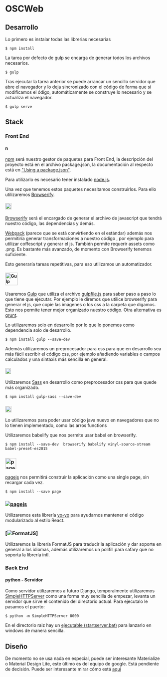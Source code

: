 # OSCWeb

## Desarrollo

Lo primero es instalar todas las librerias necesarias

```
$ npm install
```

La tarea por defecto de gulp se encarga de generar todos los archivos necesarios.

```
$ gulp
```

Tras ejecutar la tarea anterior se puede arrancar un sencillo servidor que abre el navegador y lo deja sincronizado con el código de forma que si modificamos el ódigo, automáticamente se construye lo necesario y se actualiza el navegador.

```
$ gulp serve
```

## Stack

### Front End

#### [<img src="https://docs.npmjs.com/images/npm.svg" alt="npm" style="height: 16px;"/>](https://www.npmjs.com/)

[npm](https://www.npmjs.com/) será nuestro gestor de paquetes para Front End, la descripción del proyecto está en el archivo package.json, la documentación al respecto está en ["Using a package.json"](https://docs.npmjs.com/getting-started/using-a-package.json).

Para utilizarlo es necesario tener instalado [node.js](https://nodejs.org/en/).

Una vez que tenemos estos paquetes necesitamos construirlos. Para ello utilizaremos [Browserify](http://browserify.org/).

#### [<img alt="browserify" src="https://carlosazaustre.es/blog/content/images/2015/03/687474703a2f2f737562737461636b2e6e65742f696d616765732f62726f777365726966795f6c6f676f2e706e67.png" alt="Browserify" style="height: 20px;"/>](http://browserify.org/)

[Browserify](http://browserify.org/) será el encargado de generar el archivo de javascript que tendrá nuestro código, las dependencias y demás.

[Webpack](https://webpack.github.io/) (parece que se está convirtiendo en el estándar) además nos permitiría generar transformaciones a nuestro código , por ejemplo para utilizar coffescript y generar el js. También permite requerir assets como .png. Es bastante más avanzado, de momento con Browserify tenemos suficiente.

Esto generaría tareas repetitivas, para eso utilizamos un automatizador.

#### [<img height="40" alt="Gulp" src="https://raw.githubusercontent.com/gulpjs/artwork/master/gulp-2x.png">](http://gulpjs.com/)

Usaremos [Gulp](http://gulpjs.com/) que utiliza el archivo [gulpfile.js](/.gulpfile.js) para saber paso a paso lo que tiene que ejecutar. Por ejemplo le diremos que utilice browserify para generar el js, que copie las imágenes o los css a la carpeta que digamos. Esto nos permite tener mejor organizado nuestro código. Otra alternativa es [grunt](http://gruntjs.com/).

Lo utilizaremos solo en desarrollo por lo que lo ponemos como dependencia solo de desarrollo.

```
$ npm install gulp --save-dev
```

Además utilizaremos un preprocesador para css para que en desarrollo sea más fácil escribir el código css, por ejemplo añadiendo variables o campos calculados y una sintaxis más sencilla en general.

#### [<img src="http://sass-lang.com/assets/img/logos/logo-b6e1ef6e.svg" alt="Sass" style="height: 18px;"/>](http://sass-lang.com/)

Utilizaremos [Sass](http://sass-lang.com/) en desarrollo como preprocesador css para que quede más organizado.

```
$ npm install gulp-sass --save-dev
```

### [<img src="https://raw.githubusercontent.com/babel/logo/master/babel.png" alt="babel" style="height: 20px;"/>](https://babeljs.io/)

Lo utilizaremos para poder usar código java nuevo en navegadores que no lo tienen implementado, como las arros functions

Utilizaremos babelify que nos permite usar babel en browserify.

```
$ npm install --save-dev  browserify babelify vinyl-source-stream  babel-preset-es2015
```

### [<img src="http://f.cl.ly/items/3i3n001d0s1Q031r2q1P/page.png" alt="pagejs" style="height: 35px;"/>](https://visionmedia.github.io/page.js/)

[pagejs](https://visionmedia.github.io/page.js/) nos permitirá construir la aplicación como una single page, sin recargar cada vez.

```
$ npm install --save page
```

### [![pagejs](https://raw.githubusercontent.com/maxogden/yo-yo/master/yoyojs.png)](https://www.npmjs.com/package/yo-yo)

Utilizaremos esta librería [yo-yo](https://www.npmjs.com/package/yo-yo) para ayudarnos mantener el código modularizado al estilo React.

### [![FormatJS](https://31.media.tumblr.com/d75b6fa3b419f508b9792b2afa8933f2/tumblr_inline_ndg3pbNUWk1t01opa.png)]

Utilizaremos la librería FormatJS para traducir la aplicación y dar soporte en general a los idiomas, además utilizaremos un polifill para safary que no soporta la librería intl.

### Back End

#### python - Servidor

Como servidor utilizaremos a futuro Django, temporalmente utilizaremos [SimpleHTTPServer](https://docs.python.org/2/library/simplehttpserver.html) como una forma muy sencilla de empezar, levanta un servidor que sirve el contenido del directorio actual. Para ejecutalo le pasamos el puerto:

```
$ python -m SimpleHTTPServer 8000
```

En el directorio raiz hay un [ejecutable (startserver.bat)](./startserver.bat) para lanzarlo en windows de manera sencilla.

## Diseño

De momento no se usa nada en especial, puede ser interesante Materialize o Material Design Lite, este último es del equipo de google. Está pendiente de decisión. Puede ser interesante mirar cómo está [aquí](https://github.com/google/web-starter-kit/blob/master/docs/mdl-sass.md)
